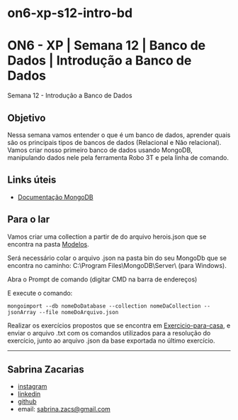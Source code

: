 # on6-xp-s12-intro-bd

# ON6 - XP | Semana 12 | Banco de Dados | Introdução a Banco de Dados
Semana 12 - Introdução a Banco de Dados

## Objetivo
Nessa semana vamos entender o que é um banco de dados, aprender quais são os principais tipos de bancos de dados (Relacional e Não relacional). Vamos criar nosso primeiro banco de dados usando MongoDB, manipulando dados nele pela ferramenta Robo 3T e pela linha de comando.

## Links úteis

- [Documentação MongoDB](https://docs.mongodb.com/manual/crud/)

## Para o lar
Vamos criar uma collection a partir de do arquivo herois.json que se encontra na pasta [Modelos](https://github.com/reprograma/on6-xp-s12-intro-bd/tree/main/modelos).

Será necessário colar o arquivo .json na pasta bin do seu MongoDb que se encontra no caminho: C:\Program Files\MongoDB\Server\ (para Windows).

Abra o Prompt de comando (digitar CMD na barra de endereços)

E execute o comando:

`mongoimport --db nomeDoDatabase --collection nomeDaCollection --jsonArray --file nomeDoArquivo.json`

Realizar os exercícios propostos que se encontra em [Exercicio-para-casa](https://github.com/reprograma/on6-xp-s12-intro-bd/tree/main/Exercicio-para-casa), e enviar o arquivo .txt com os comandos utilizados para a resolução do exercício, junto ao arquivo .json da base exportada no último exercício.


----

## Sabrina Zacarias
- [instagram](https://www.instagram.com/_szacs)
- [linkedin](https://www.linkedin.com/in/sabrinazacarias/)
- [github](https://github.com/sabrinazacarias)
- email: sabrina.zacs@gmail.com